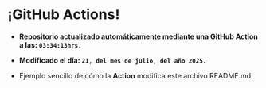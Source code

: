 # ¡GitHub Actions!
* **Repositorio actualizado automáticamente mediante una GitHub Action a las: `03:34:13hrs.`**
* **Modificado el día: `21, del mes de julio, del año 2025.`**

* Ejemplo sencillo de cómo la **Action** modifica este archivo README.md.
